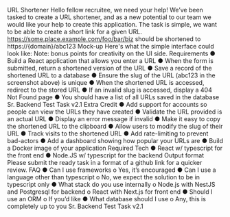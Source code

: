 URL Shortener
Hello fellow recruitee, we need your help! We’ve been tasked to create a URL shortener, and
as a new potential to our team we would like your help to create this application. The task is
simple, we want to be able to create a short link for a given URL.
https://some.place.example.com/foo/bar/biz should be shortened to
https://{domain}/abc123
Mock-up
Here's what the simple interface could look like:
Note: bonus points for creativity on the UI side.
Requirements
● Build a React application that allows you enter a URL
● When the form is submitted, return a shortened version of the URL
● Save a record of the shortened URL to a database
● Ensure the slug of the URL (abc123 in the screenshot above) is unique
● When the shortened URL is accessed, redirect to the stored URL
● If an invalid slug is accessed, display a 404 Not Found page
● You should have a list of all URLs saved in the database
Sr. Backend Test Task v2.1
Extra Credit
● Add support for accounts so people can view the URLs they have created
● Validate the URL provided is an actual URL
● Display an error message if invalid
● Make it easy to copy the shortened URL to the clipboard
● Allow users to modify the slug of their URL
● Track visits to the shortened URL
● Add rate-limiting to prevent bad-actors
● Add a dashboard showing how popular your URLs are
● Build a Docker image of your application
Required Tech
● React w/ typescript for the front end
● Node.JS w/ typescript for the backend
Output format
Please submit the ready task in a format of a github link for a quicker review.
FAQ
● Can I use frameworks
o Yes, it’s encouraged
● Can I use a language other than typescript
o No, we expect the solution to be in typescript only
● What stack do you use internally
o Node.js with NestJS and Postgresql for backend
o React with Next.js for front end
● Should I use an ORM
o If you’d like
● What database should I use
o Any, this is completely up to you
Sr. Backend Test Task v2.1
